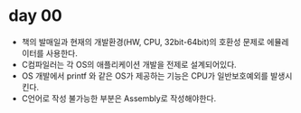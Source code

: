 # day 00

- 책의 발매일과 현재의 개발환경(HW, CPU, 32bit-64bit)의 호환성 문제로 에뮬레이터를 사용한다.
- C컴파일러는 각 OS의 애플리케이션 개발을 전제로 설계되어있다.
- OS 개발에서 printf 와 같은 OS가 제공하는 기능은 CPU가 일반보호예외를 발생시킨다.
- C언어로 작성 불가능한 부분은 Assembly로 작성해야한다.

